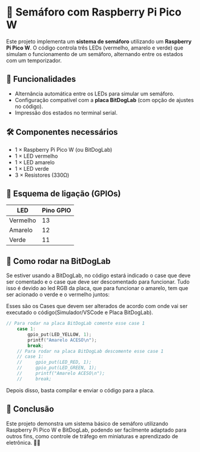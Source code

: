 # 🚦 Semáforo com Raspberry Pi Pico W

Este projeto implementa um **sistema de semáforo** utilizando um **Raspberry Pi Pico W**. O código controla três LEDs (vermelho, amarelo e verde) que simulam o funcionamento de um semáforo, alternando entre os estados com um temporizador.

## 📌 Funcionalidades
- Alternância automática entre os LEDs para simular um semáforo.
- Configuração compatível com a **placa BitDogLab** (com opção de ajustes no código).
- Impressão dos estados no terminal serial.

## 🛠 Componentes necessários
- 1 × Raspberry Pi Pico W (ou BitDogLab)
- 1 × LED vermelho
- 1 × LED amarelo
- 1 × LED verde
- 3 × Resistores (330Ω)

## 📌 Esquema de ligação (GPIOs)

| LED      | Pino GPIO |
|----------|----------|
| Vermelho | 13       |
| Amarelo  | 12       |
| Verde    | 11       |

## 🚀 Como rodar na BitDogLab
Se estiver usando a BitDogLab, no código estará indicado o case que deve ser comentado e o case que deve ser descomentado para funcionar. Tudo isso é devido ao led RGB da placa, que para funcionar o amarelo, tem que ser acionado o verde e o vermelho juntos:

Esses são os Cases que devem ser alterados de acordo com onde vai ser executado o código(Simulador/VSCode e Placa BitDogLab).
```c
// Para rodar na placa BitDogLab comente esse case 1
    case 1:
        gpio_put(LED_YELLOW, 1);
        printf("Amarelo ACESO\n");
        break;
    // Para rodar na placa BitDogLab descomente esse case 1
    // case 1:
    //     gpio_put(LED_RED, 1);
    //     gpio_put(LED_GREEN, 1);
    //     printf("Amarelo ACESO\n");
    //     break;
```

Depois disso, basta compilar e enviar o código para a placa.

## 🏁 Conclusão
Este projeto demonstra um sistema básico de semáforo utilizando Raspberry Pi Pico W e BitDogLab, podendo ser facilmente adaptado para outros fins, como controle de tráfego em miniaturas e aprendizado de eletrônica. 🚦🚗


